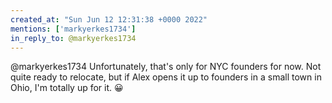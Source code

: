 ```yaml
---
created_at: "Sun Jun 12 12:31:38 +0000 2022"
mentions: ['markyerkes1734']
in_reply_to: @markyerkes1734
---
```


@markyerkes1734 Unfortunately, that's only for NYC founders for now. Not quite ready to relocate, but if Alex opens it up to founders in a small town in Ohio, I'm totally up for it. 😀